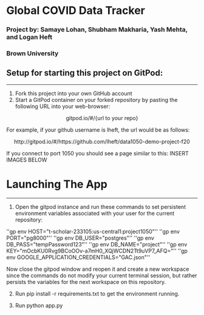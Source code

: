 # Global COVID Data Tracker
### Project by: Samaye Lohan, Shubham Makharia, Yash Mehta, and Logan Heft
### Brown University

## Setup for starting this project on GitPod:
--- 
1. Fork this project into your own GitHub account
2. Start a GitPod container on your forked repository by pasting the following URL into your web-browser:

<center>gitpod.io/#/{url to your repo}</center>


For example, if your github username is lheft, the url would be as follows:

<center>http://gitpod.io/#/https://github.com/lheft/data1050-demo-project-f20</center>


If you connect to port 1050 you should see a page similar to this:
INSERT IMAGES BELOW




# Launching The App
---
1. Open the gitpod instance and run these commands to set persistent environment variables associated with your user for the current repository:

''gp env HOST="t-scholar-233105:us-central1:project1050"''
''gp env PORT="pg8000"''
''gp env DB_USER="postgres"''
''gp env DB_PASS="tempPassword123"''
''gp env DB_NAME="project"''
''gp env KEY="mOcbKU0Rvg9BCoOOv-a7mH0_XQjWCDN2Tt9uVP7_AFQ="''
''gp env GOOGLE_APPLICATION_CREDENTIALS="GAC.json"''

Now close the gitpod window and reopen it and create a new workspace since the commands do not modify your current terminal session, but rather persists the variables for the next workspace on this repository.

2. Run pip install -r requirements.txt to get the environment running.

3. Run python app.py

